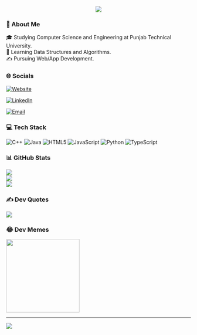 <h1 align="center">
    <img src="https://readme-typing-svg.herokuapp.com/?font=Righteous&size=35&center=true&vCenter=true&width=500&height=70&duration=4000&lines=Hello+There!+👋;+Myself+Sonu!;" />
</h1>

### 💫 About Me
🎓   Studying Computer Science and Engineering at Punjab Technical University.<br>
🌱   Learning Data Structures and Algorithms.<br>
✍️   Pursuing Web/App Development.


### 🌐 Socials
<a href="https://github.com/Sonu2126"><img alt="Website" src="https://img.shields.io/badge/iaryank.github.io/iAryan-blue?style=flat&logo=github"></a>

<a href="https://www.linkedin.com/in/sonu-kumar999/"><img alt="LinkedIn" src="https://img.shields.io/badge/LinkedIn-Aryan%20K-blue?style=flat&logo=linkedin"></a>

<a href="mailto:kumarsonu952002@gmail.com"><img alt="Email" src="https://img.shields.io/badge/Email-kumarsonu952002@gmail.com-blue?style=flat&logo=gmail"></a>

### 💻 Tech Stack
![C++](https://img.shields.io/badge/c++-%2300599C.svg?style=flat&logo=c%2B%2B&logoColor=white) ![Java](https://img.shields.io/badge/java-%23ED8B00.svg?style=flat&logo=openjdk&logoColor=white) ![HTML5](https://img.shields.io/badge/html5-%23E34F26.svg?style=flat&logo=html5&logoColor=white) ![JavaScript](https://img.shields.io/badge/javascript-%23323330.svg?style=flat&logo=javascript&logoColor=%23F7DF1E) ![Python](https://img.shields.io/badge/python-3670A0?style=flat&logo=python&logoColor=ffdd54) ![TypeScript](https://img.shields.io/badge/typescript-%23007ACC.svg?style=flat&logo=typescript&logoColor=white) 

### 📊 GitHub Stats
![](https://github-readme-stats.vercel.app/api?username=Sonu2126&theme=dark&hide_border=false&include_all_commits=true&count_private=true) <br/>
![](https://github-readme-streak-stats.herokuapp.com/?user=Sonu2126&theme=dark&hide_border=false) <br/>
![](https://github-readme-stats.vercel.app/api/top-langs/?username=Sonu2126&theme=dark&hide_border=false&include_all_commits=true&count_private=true&layout=compact)


### ✍️ Dev Quotes
![](https://quotes-github-readme.vercel.app/api?type=horizontal&theme=radical)

### 😂 Dev Memes
<img src='https://randommeme-five.vercel.app/' style="height: 200px;" align='center'/>

---
[![](https://visitcount.itsvg.in/api?id=Sonu2126&icon=8&color=0)](https://visitcount.itsvg.in)

<!-- Proudly created with GPRM ( https://gprm.itsvg.in ) -->
